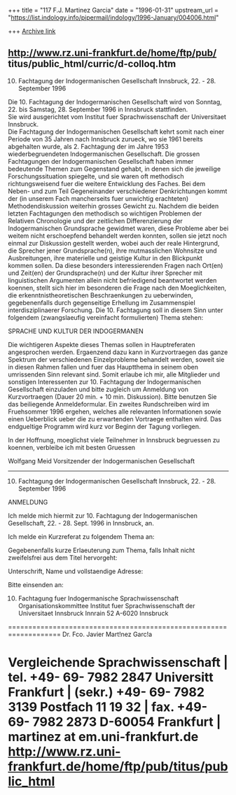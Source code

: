+++
title = "117 F.J. Martinez Garcia"
date = "1996-01-31"
upstream_url = "https://list.indology.info/pipermail/indology/1996-January/004006.html"

+++
[Archive link](https://list.indology.info/pipermail/indology/1996-January/004006.html)

http://www.rz.uni-frankfurt.de/home/ftp/pub/
titus/public_html/curric/d-colloq.htm
-------------------------------------------------

10. Fachtagung der Indogermanischen Gesellschaft 
Innsbruck, 22. - 28.  September 1996

  Die 10. Fachtagung der Indogermanischen Gesellschaft wird 
von Sonntag, 22. bis Samstag, 28. September 1996 
in Innsbruck stattfinden.  
  Sie wird ausgerichtet vom Institut fuer Sprachwissenschaft 
der Universitaet Innsbruck.  
  Die Fachtagung der Indogermanischen Gesellschaft kehrt somit 
nach einer Periode von 35 Jahren nach Innsbruck zurueck, 
wo sie 1961 bereits abgehalten wurde, als 2. Fachtagung 
der im Jahre 1953 wiederbegruendeten Indogermanischen Gesellschaft. 
  Die grossen Fachtagungen der Indogermanischen Gesellschaft 
haben immer bedeutende Themen zum Gegenstand gehabt, 
in denen sich die jeweilige Forschungssituation spiegelte, 
und sie waren oft methodisch richtungsweisend fuer die weitere 
Entwicklung des Faches.
  Bei dem Neben- und zum Teil Gegeneinander verschiedener Denkrichtungen
kommt der (in unserem Fach mancherseits fuer unwichtig erachteten)
Methodendiskussion weiterhin grosses Gewicht zu.
  Nachdem die beiden letzten Fachtagungen den methodisch so wichtigen
Problemen der Relativen Chronologie und der zeitlichen Differenzierung 
der Indogermanischen Grundsprache gewidmet waren, 
diese Probleme aber bei weitem nicht erschoepfend behandelt werden konnten,
sollen sie jetzt noch einmal zur Diskussion gestellt werden, 
wobei auch der reale Hintergrund, die Sprecher jener Grundsprache(n), 
ihre mutmasslichen Wohnsitze und Ausbreitungen, ihre materielle 
und geistige Kultur in den Blickpunkt kommen sollen.
  Da diese besonders interessierenden Fragen nach Ort(en) und Zeit(en) der
Grundsprache(n) und der Kultur ihrer Sprecher mit linguistischen Argumenten
allein nicht befriedigend beantwortet werden koennen,
stellt sich hier im besonderen die Frage nach den Moeglichkeiten, die
erkenntnistheoretischen Beschraenkungen zu ueberwinden, 
gegebenenfalls durch gegenseitige Erhellung 
im Zusammenspiel interdisziplinaerer Forschung.
  Die 10.  Fachtagung soll in diesem Sinn unter folgendem (zwangslaeufig
vereinfacht formulierten) Thema stehen:

SPRACHE UND KULTUR DER INDOGERMANEN

  Die wichtigeren Aspekte dieses Themas sollen in Hauptreferaten angesprochen
werden.
  Ergaenzend dazu kann in Kurzvortraegen das ganze Spektrum der
verschiedenen Einzelprobleme behandelt werden, soweit sie in diesen Rahmen
fallen und fuer das Hauptthema in seinem oben umrissenden Sinn relevant sind.
 Somit erlaube ich mir, alle Mitglieder und sonstigen Interessenten 
zur 10.  Fachtagung der Indogermanischen Gesellschaft einzuladen 
und bitte zugleich um Anmeldung von Kurzvortraegen 
(Dauer 20 min. + 10 min.  Diskussion).
  Bitte benutzen Sie das beiliegende Anmeldeformular. Ein zweites
Rundschreiben wird im Fruehsommer 1996 ergehen, welches alle relevanten
Informationen sowie einen Ueberblick ueber die zu erwartenden Vortraege
enthalten wird.
  Das endgueltige Programm wird kurz vor Beginn der Tagung vorliegen.

  In der Hoffnung, moeglichst viele Teilnehmer in Innsbruck begruessen zu
koennen, verbleibe ich mit besten Gruessen

Wolfgang Meid Vorsitzender der Indogermanischen Gesellschaft

--------------------------
10. Fachtagung der Indogermanischen Gesellschaft 
Innsbruck, 22. - 28.  September 1996

ANMELDUNG

Ich melde mich hiermit zur 10.  Fachtagung 
der Indogermanischen Gesellschaft, 
22. - 28.  Sept. 1996 in Innsbruck, an.


Ich melde ein Kurzreferat zu folgendem Thema an:


Gegebenenfalls kurze Erlaeuterung zum Thema, 
falls Inhalt nicht zweifelsfrei aus dem Titel hervorgeht:



Unterschrift, 
Name und vollstaendige Adresse:


Bitte einsenden an:

10. Fachtagung fuer Indogermanische Sprachwissenschaft 
Organisationskommittee 
Institut fuer Sprachwissenschaft der Universitaet Innsbruck 
Innrain 52
A-6020 Innsbruck


   ===================================================================
                       Dr. Fco. Javier Mart!nez Garc!a

   Vergleichende Sprachwissenschaft   |  tel.      +49- 69- 7982 2847
   Universitt Frankfurt              |   (sekr.)  +49- 69- 7982 3139
   Postfach 11 19 32                  |  fax.      +49- 69- 7982 2873
   D-60054 Frankfurt                  |  martinez at em.uni-frankfurt.de
     http://www.rz.uni-frankfurt.de/home/ftp/pub/titus/public_html
   ===================================================================





